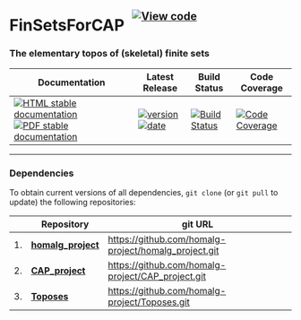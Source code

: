 <!-- BEGIN HEADER -->
# FinSetsForCAP&ensp;<sup><sup>[![View code][code-img]][code-url]</sup></sup>

### The elementary topos of (skeletal) finite sets

| Documentation | Latest Release | Build Status | Code Coverage |
| ------------- | -------------- | ------------ | ------------- |
| [![HTML stable documentation][html-img]][html-url] [![PDF stable documentation][pdf-img]][pdf-url] | [![version][version-img]][version-url] [![date][date-img]][date-url] | [![Build Status][tests-img]][tests-url] | [![Code Coverage][codecov-img]][codecov-url] |

<!-- END HEADER -->

<!-- BEGIN FOOTER -->
---

### Dependencies

To obtain current versions of all dependencies, `git clone` (or `git pull` to update) the following repositories:

|    | Repository | git URL |
|--- | ---------- | ------- |
| 1. | [**homalg_project**](https://github.com/homalg-project/homalg_project#readme) | https://github.com/homalg-project/homalg_project.git |
| 2. | [**CAP_project**](https://github.com/homalg-project/CAP_project#readme) | https://github.com/homalg-project/CAP_project.git |
| 3. | [**Toposes**](https://github.com/homalg-project/Toposes#readme) | https://github.com/homalg-project/Toposes.git |

[html-img]: https://img.shields.io/badge/🔗%20HTML-stable-blue.svg
[html-url]: https://homalg-project.github.io/FinSetsForCAP/doc/chap0_mj.html

[pdf-img]: https://img.shields.io/badge/🔗%20PDF-stable-blue.svg
[pdf-url]: https://homalg-project.github.io/FinSetsForCAP/download_pdf.html

[version-img]: https://img.shields.io/endpoint?url=https://homalg-project.github.io/FinSetsForCAP/badge_version.json&label=🔗%20version&color=yellow
[version-url]: https://homalg-project.github.io/FinSetsForCAP/view_release.html

[date-img]: https://img.shields.io/endpoint?url=https://homalg-project.github.io/FinSetsForCAP/badge_date.json&label=🔗%20released%20on&color=yellow
[date-url]: https://homalg-project.github.io/FinSetsForCAP/view_release.html

[tests-img]: https://github.com/homalg-project/FinSetsForCAP/actions/workflows/Tests.yml/badge.svg?branch=master
[tests-url]: https://github.com/homalg-project/FinSetsForCAP/actions/workflows/Tests.yml?query=branch%3Amaster

[codecov-img]: https://codecov.io/gh/homalg-project/FinSetsForCAP/branch/master/graph/badge.svg
[codecov-url]: https://codecov.io/gh/homalg-project/FinSetsForCAP

[code-img]: https://img.shields.io/badge/-View%20code-blue?logo=github
[code-url]: https://github.com/homalg-project/FinSetsForCAP#top
<!-- END FOOTER -->
